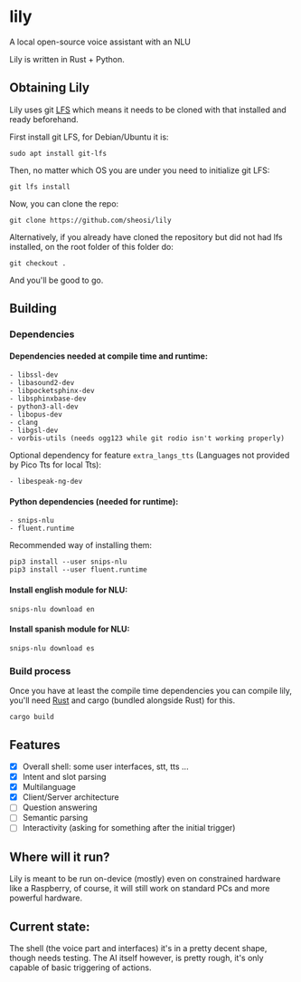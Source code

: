 # lily

A local open-source voice assistant with an NLU

Lily is written in Rust + Python.

## Obtaining Lily
Lily uses git [LFS](https://git-lfs.github.com/) which means it needs to be
cloned with that installed and ready beforehand.

First install git LFS, for Debian/Ubuntu it is:

```
sudo apt install git-lfs
```

Then, no matter which OS you are under you need to initialize git LFS:

```
git lfs install
```

Now, you can clone the repo:

```
git clone https://github.com/sheosi/lily
```

Alternatively, if you already have cloned the repository but did not had lfs 
installed, on the root folder of this folder do:

```
git checkout .
```

And you'll be good to go.

## Building

### Dependencies

#### Dependencies needed at compile time and runtime:

```
- libssl-dev
- libasound2-dev
- libpocketsphinx-dev
- libsphinxbase-dev
- python3-all-dev
- libopus-dev
- clang
- libgsl-dev
- vorbis-utils (needs ogg123 while git rodio isn't working properly)
```

Optional dependency for feature `extra_langs_tts` (Languages not provided by Pico Tts for local Tts):
```
- libespeak-ng-dev
```

#### Python dependencies (needed for runtime):

```
- snips-nlu
- fluent.runtime
```

Recommended way of installing them:
```
pip3 install --user snips-nlu
pip3 install --user fluent.runtime
```

#### Install english module for NLU:

`snips-nlu download en`

#### Install spanish module for NLU:

`snips-nlu download es`

### Build process
Once you have at least the compile time dependencies you can compile lily, you'll
need [Rust](https://www.rust-lang.org/) and cargo (bundled alongside Rust) for this.

`cargo build`


## Features

- [x] Overall shell: some user interfaces, stt, tts ...
- [x] Intent and slot parsing
- [x] Multilanguage
- [x] Client/Server architecture
- [ ] Question answering
- [ ] Semantic parsing
- [ ] Interactivity (asking for something after the initial trigger)

## Where will it run?
Lily is meant to be run on-device (mostly) even on constrained hardware like a Raspberry, of course, it will still work on standard PCs and more powerful hardware.

## Current state:

The shell (the voice part and interfaces) it's in a pretty decent shape, though needs testing.
The AI itself however, is pretty rough, it's only capable of basic triggering of actions.